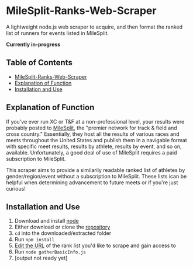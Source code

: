 # MileSplit-Ranks-Web-Scraper
A lightweight node.js web scraper to acquire, and then format the ranked list of runners for events listed in MileSplit. 

**Currently in-progress**

## Table of Contents 
- [MileSplit-Ranks-Web-Scraper](#milesplit-ranks-web-scraper)
- [Explanation of Function](#explanation-of-function)
- [Installation and Use](#installation-and-use)

## Explanation of Function 
If you've ever run XC or T&F at a non-professional level, your results were probably posted to [MileSplit](https://www.milesplit.com/), the "premier network for track & field and cross country." Essentially, they host all the results of various races and meets throughout the United States and publish them in a navigable format with specific meet results, results by athlete, results by event, and so on, available. Unfortunately, a good deal of use of MileSplit requires a paid subscription to MileSplit. 

This scraper aims to provide a similarily readable ranked list of athletes by gender/region/event without a subscription to MileSplit. These lists ican be helpful when determining advancement to future meets or if you're just curious! 

## Installation and Use

1. Download and install [node](https://nodejs.org/en/) 
2. Either download or clone the [repository](https://github.com/TheBlueness/MileSplit-Ranks-Web-Scraper)
3. `cd` into the downloaded/extracted folder 
4. Run `npm install` 
5. [Edit the URL](https://github.com/TheBlueness/MileSplit-Ranks-Web-Scraper/blob/8736c4c85ee81c3b3b6c18ff3a284a61643240d7/gatherBasicInfo.js#L3-L6) of the rank list you'd like to scrape and gain access to 
6. Run `node gatherBasicInfo.js`
7. [output not ready yet]
